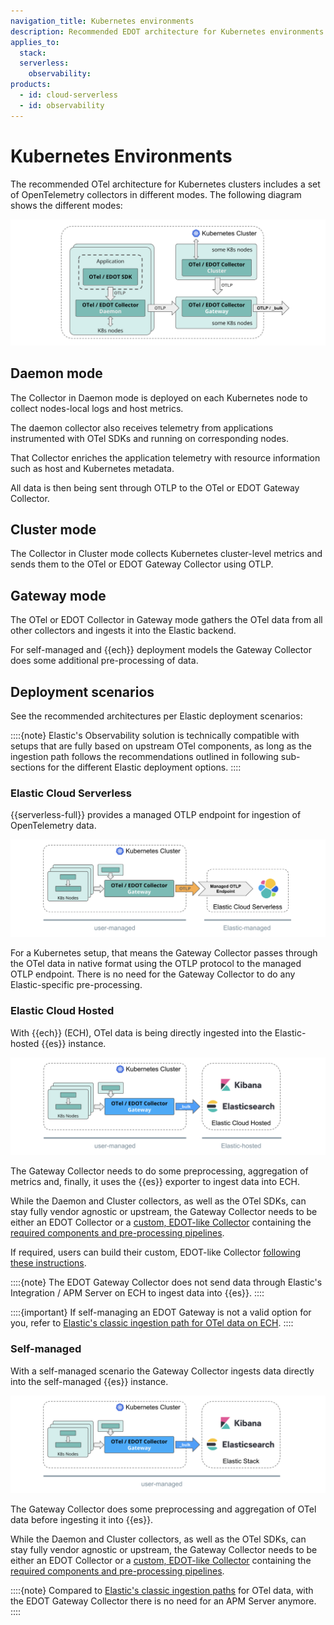 ```yaml
---
navigation_title: Kubernetes environments
description: Recommended EDOT architecture for Kubernetes environments.
applies_to:
  stack:
  serverless:
    observability:
products:
  - id: cloud-serverless
  - id: observability
---
```


# Kubernetes Environments

The recommended OTel architecture for Kubernetes clusters includes a set of OpenTelemetry collectors in different modes. The following diagram shows the different modes:

![K8s-Cluster](../images/arch-k8s-cluster.png)

## Daemon mode

The Collector in Daemon mode is deployed on each Kubernetes node to collect nodes-local logs and host metrics.

The daemon collector also receives telemetry from applications instrumented with OTel SDKs and running on corresponding nodes.

That Collector enriches the application telemetry with resource information such as host and Kubernetes metadata.

All data is then being sent through OTLP to the OTel or EDOT Gateway Collector.

## Cluster mode

The Collector in Cluster mode collects Kubernetes cluster-level metrics and sends them to the OTel or EDOT Gateway Collector using OTLP.

## Gateway mode

The OTel or EDOT Collector in Gateway mode gathers the OTel data from all other collectors and ingests it into the Elastic backend.

For self-managed and {{ech}} deployment models the Gateway Collector does some additional pre-processing of data.

## Deployment scenarios

See the recommended architectures per Elastic deployment scenarios:

::::{note}
Elastic's Observability solution is technically compatible with setups that are fully based on upstream OTel components, as long as the ingestion path follows the recommendations outlined in following sub-sections for the different Elastic deployment options.
::::

### Elastic Cloud Serverless

{{serverless-full}} provides a managed OTLP endpoint for ingestion of OpenTelemetry data.

![K8s-Serverless](../images/arch-k8s-serverless.png)

For a Kubernetes setup, that means the Gateway Collector passes through the OTel data in native format using the OTLP protocol to the managed OTLP endpoint. There is no need for the Gateway Collector to do any Elastic-specific pre-processing.

### Elastic Cloud Hosted

With {{ech}} (ECH), OTel data is being directly ingested into the Elastic-hosted {{es}} instance.

![K8s-ECH](../images/arch-k8s-ech.png)

The Gateway Collector needs to do some preprocessing, aggregation of metrics and, finally, it uses the {{es}} exporter to ingest data into ECH. 

While the Daemon and Cluster collectors, as well as the OTel SDKs, can stay fully vendor agnostic or upstream, the Gateway Collector needs to be either an EDOT Collector or a [custom, EDOT-like Collector](../edot-collector/custom-collector.md) containing the
[required components and pre-processing pipelines](../edot-collector/config/default-config-k8s.md#direct-ingestion-into-elasticsearch).

If required, users can build their custom, EDOT-like Collector [following these instructions](../edot-collector/custom-collector.md).

::::{note}
The EDOT Gateway Collector does not send data through Elastic's Integration / APM Server on ECH to ingest data into {{es}}.
::::

::::{important}
If self-managing an EDOT Gateway is not a valid option for you, refer to [Elastic's classic ingestion path for OTel data on ECH](docs-content://solutions/observability/apm/use-opentelemetry-with-apm.md).
::::

### Self-managed

With a self-managed scenario the Gateway Collector ingests data directly into the self-managed {{es}} instance.

![K8s-self-managed](../images/arch-k8s-self-managed.png)

The Gateway Collector does some preprocessing and aggregation of OTel data before ingesting it into {{es}}. 

While the Daemon and Cluster collectors, as well as the OTel SDKs, can stay fully vendor agnostic or upstream, the Gateway Collector needs to be either an EDOT Collector or a [custom, EDOT-like Collector](../edot-collector/custom-collector.md) containing the [required components and pre-processing pipelines](../edot-collector/config/default-config-k8s.md#direct-ingestion-into-elasticsearch).

::::{note}
Compared to [Elastic's classic ingestion paths](docs-content://solutions/observability/apm/use-opentelemetry-with-apm.md) for OTel data, with the EDOT Gateway Collector there is no need for an APM Server anymore.
::::
